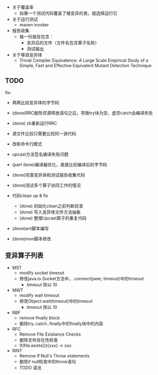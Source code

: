 - 关于覆盖率
  - 如果一个测试代码覆盖了被变异的类，就选择运行它
- 关于运行测试
  - maven invoker
- 报告收集
  - 每一份报告包含：
      - 变异后的文件（文件名包含算子名称）
      - 测试输出
- 关于等效变异体
  - Trivial Compiler Equivalence: A Large Scale Empirical Study of a Simple, Fast and Effective Equivalent Mutant Detection Technique
  

## TODO

fix:
- 两两比较变异体的字节码
- (done)RRC删除资源释放语句之后，导致try块为空，虚空catch会编译失败
- (done) zk重新运行RRC
- 源文件比较只需要比较同一源代码
- 改称命令行模式


- upcast方法签名编译失败问题
- (part done)编译器优化，直接比较编译后的字节码
- (done)完善变异体和测试报告收集代码
- (done)测试多个算子协同工作的情况

- 代码clean up & fix
  - (done) 初始化clean之前判断目录
  - (done) 写入变异体文件方法抽象
  - (done) 整理Upcast算子的重复代码

- (done)ant脚本编写
- (done)mvn脚本修改

## 变异算子列表

- MST
  - modify socket timeout
  - 修改java.io.Socket方法中，.connect(peer, timeout)中的timeout
    - timeout 除以 10
- MWT
  - modify wait timeout
  - 修改Object.wait(timeout)中的timeout
    - timeout 除以 10
- RBF
  - remove finally block
  - 删除try..catch..finally中的finally块中的内容
- RFC
  - Remove File Existance Checks
  - 删除文件存在性检查
  - if(file.exists()){xxx} -> xxx
- RINT
  - Remove If Null's Throw statements
  - 删除if null检查中的throw语句
  - TODO 语法